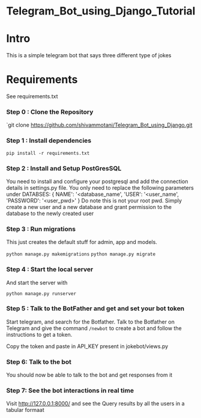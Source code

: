 # Telegram_Bot_using_Django_Tutorial

# Intro

This is a simple telegram bot that says three different type of jokes 

# Requirements
See requirements.txt


### Step 0 : Clone the Repository

`git clone https://github.com/shivammotani/Telegram_Bot_using_Django.git

### Step 1 : Install dependencies

`pip install -r requirements.txt`

### Step 2 : Install and Setup PostGresSQL
You need to install and configure your postgresql and add the connection details in settings.py file.
You only need to replace the following parameters under DATABSES:
{
NAME': '<database_name',
'USER': '<user_name',
'PASSWORD': '<user_pwd>'
}
Do note this is not your root pwd. Simply create a new user and a new database and grant permission to the database to the newly created user

### Step 3 : Run migrations 

This just creates the default stuff for admin, app and models. 

`python manage.py makemigrations`
`python manage.py migrate`

### Step 4 : Start the local server

And start the server with 

`python manage.py runserver`

### Step 5 : Talk to the BotFather and get and set your bot token

Start telegram, and search for the Botfather. Talk to the Botfather on Telegram and give the command `/newbot` to create a bot and follow the instructions to get a token.

Copy the token and paste in API_KEY present in jokebot/views.py

### Step 6: Talk to the bot

You should now be able to talk to the bot and get responses from it

### Step 7: See the bot interactions in real time

Visit http://127.0.0.1:8000/ and see the Query results by all the users in a tabular formaat

